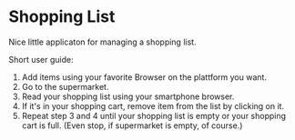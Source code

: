 Shopping List
=============

Nice little applicaton for managing a shopping list.

Short user guide:

1. Add items using your favorite Browser on the plattform you want.
2. Go to the supermarket.
3. Read your shopping list using your smartphone browser.
4. If it's in your shopping cart, remove item from the list by clicking on it.
5. Repeat step 3 and 4 until your shopping list is empty or your shopping cart is full.
   (Even stop, if supermarket is empty, of course.)

